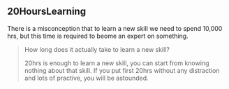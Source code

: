 ## 20HoursLearning
There is a misconception that to learn a new skill we need to spend 10,000 hrs, but this time is required to beome an expert on something.
> How long does it actually take to learn a new skill?
>
> 20hrs is enough to learn a new skill, you can start from knowing nothing about that skill. If you put first 20hrs without any distraction and lots of practive, you will be astounded.

